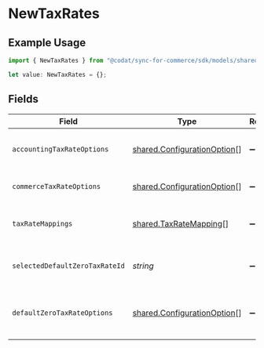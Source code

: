 # NewTaxRates

## Example Usage

```typescript
import { NewTaxRates } from "@codat/sync-for-commerce/sdk/models/shared";

let value: NewTaxRates = {};
```

## Fields

| Field                                                                             | Type                                                                              | Required                                                                          | Description                                                                       |
| --------------------------------------------------------------------------------- | --------------------------------------------------------------------------------- | --------------------------------------------------------------------------------- | --------------------------------------------------------------------------------- |
| `accountingTaxRateOptions`                                                        | [shared.ConfigurationOption](../../../sdk/models/shared/configurationoption.md)[] | :heavy_minus_sign:                                                                | Array of accounting tax rate options.                                             |
| `commerceTaxRateOptions`                                                          | [shared.ConfigurationOption](../../../sdk/models/shared/configurationoption.md)[] | :heavy_minus_sign:                                                                | Array of tax component options.                                                   |
| `taxRateMappings`                                                                 | [shared.TaxRateMapping](../../../sdk/models/shared/taxratemapping.md)[]           | :heavy_minus_sign:                                                                | Array of tax component to rate mappings.                                          |
| `selectedDefaultZeroTaxRateId`                                                    | *string*                                                                          | :heavy_minus_sign:                                                                | Default tax rate selected for sync.                                               |
| `defaultZeroTaxRateOptions`                                                       | [shared.ConfigurationOption](../../../sdk/models/shared/configurationoption.md)[] | :heavy_minus_sign:                                                                | Default zero tax rate selected for sync.                                          |